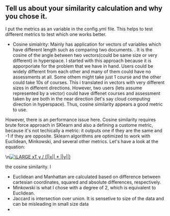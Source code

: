 ## Tell us about your similarity calculation and why you chose it.
I put the metrics as an variable in the config.yml file. This helps to test different metrics to
test which one works better. 
- Cosine simialrity: Mainly has application for vectors of variables which have different length such as
comparing two documents. . It is the cosine of the angle between two vectors(could be same size or very different) in hyperspace. I started with this approach because it is apporporiate for the problem that we have in hand. Users could be widely different from each other and many of them could have no assessments at
all. Some othem might take just 1 course and the other could take 10s of courses. This i translated in vectors with very different sizes in different directions. However, two users (lets assume represented by a vector) could have diffenet courses and assessment taken by are both in the near direction (let's say cloud
computing direction in hyperspace). Thus, cosine similarity appears a good metric to use. 

However, there is an performance issue here. Cosine similarity requires brute force approach in SKlearn and 
also a defining a custome metric, because it's not techically a metric: it outputs one if they are the same and -1 if they are opposite. Sklearn algorithms are optimized to work with Euclidean, Minkowski, and several other metrics.  Let's have a look at the equation: 

\n<a href="https://www.codecogs.com/eqnedit.php?latex=\LARGE&space;xT&space;y&space;/&space;(||x||&space;*&space;||y||)" target="_blank"><img src="https://latex.codecogs.com/svg.latex?\LARGE&space;xT&space;y&space;/&space;(||x||&space;*&space;||y||)" title="\LARGE xT y / (||x|| * ||y||)" /></a>




the cosine similarity. I  
- Euclidean and Manhattan are calculated based on difference between cartesian coordinates, squared and absolute 
differences, respectively.
- Minkowski is what I chose with a degree of 2, which is equivalent to Euclidean.
- Jaccard is intersection over union. It is sensetive to size of the data and can be misleading in small size data
- 